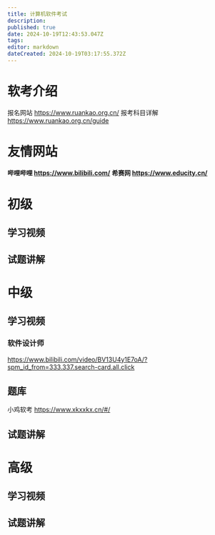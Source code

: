 ```yaml
---
title: 计算机软件考试
description: 
published: true
date: 2024-10-19T12:43:53.047Z
tags: 
editor: markdown
dateCreated: 2024-10-19T03:17:55.372Z
---
```


# 软考介绍
报名网站 https://www.ruankao.org.cn/
报考科目详解 https://www.ruankao.org.cn/guide

# 友情网站
**哔哩哔哩 https://www.bilibili.com/**
**希赛网 https://www.educity.cn/**

# 初级
## 学习视频

## 试题讲解



# 中级
## 学习视频
### 软件设计师
https://www.bilibili.com/video/BV13U4y1E7oA/?spm_id_from=333.337.search-card.all.click
## 题库 
小鸡软考 https://www.xkxxkx.cn/#/
## 试题讲解




# 高级
## 学习视频


## 试题讲解